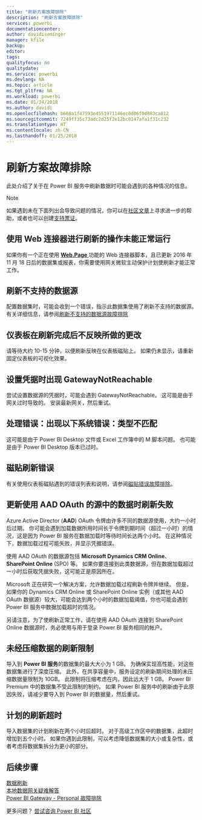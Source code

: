 ```yaml
---
title: "刷新方案故障排除"
description: "刷新方案故障排除"
services: powerbi
documentationcenter: 
author: davidiseminger
manager: kfile
backup: 
editor: 
tags: 
qualityfocus: no
qualitydate: 
ms.service: powerbi
ms.devlang: NA
ms.topic: article
ms.tgt_pltfrm: NA
ms.workload: powerbi
ms.date: 01/24/2018
ms.author: davidi
ms.openlocfilehash: b668a1f47593e4551971146ec0d06f0d883ca812
ms.sourcegitcommit: 7249ff35c73adc2d25f2e12bc0147afa1f31c232
ms.translationtype: HT
ms.contentlocale: zh-CN
ms.lasthandoff: 01/25/2018
---
```

# <a name="troubleshooting-refresh-scenarios"></a>刷新方案故障排除
此处介绍了关于在 Power BI 服务中刷新数据时可能会遇到的各种情况的信息。

> [!NOTE]
> 如果遇到未在下面列出会导致问题的情况，你可以在[社区文章](http://community.powerbi.com/)上寻求进一步的帮助，或者也可以创建[支持票证](https://powerbi.microsoft.com/support/)。
> 
> 

## <a name="refresh-using-web-connector-doesnt-work-properly"></a>使用 Web 连接器进行刷新的操作未能正常运行
如果你有一个正在使用 [ **Web.Page** ](https://msdn.microsoft.com/library/mt260924.aspx) 功能的 Web 连接器脚本，且已更新 2016 年 11 月 18 日后的数据集或报表，你需要使用网关微软主动保护计划使刷新才能正常工作。

## <a name="unsupported-data-source-for-refresh"></a>刷新不支持的数据源
配置数据集时，可能会收到一个错误，指示此数据集使用了刷新不支持的数据源。 有关详细信息，请参阅[刷新不支持的数据源故障排除](service-admin-troubleshoot-unsupported-data-source-for-refresh.md)

## <a name="dashboard-doesnt-reflect-changes-after-refresh"></a>仪表板在刷新完成后不反映所做的更改
请等待大约 10-15 分钟，以便刷新反映在仪表板磁贴上。  如果仍未显示，请重新固定仪表板的可视化效果。

## <a name="gatewaynotreachable-when-setting-credentials"></a>设置凭据时出现 GatewayNotReachable
尝试设置数据源的凭据时，可能会遇到 GatewayNotReachable。 这可能是由于网关过时导致的。  安装最新网关，然后重试。

## <a name="processing-error-the-following-system-error-occurred-type-mismatch"></a>处理错误：出现以下系统错误：类型不匹配
这可能是由于 Power BI Desktop 文件或 Excel 工作簿中的 M 脚本问题。  也可能是由于 Power BI Desktop 版本已过时。

## <a name="tile-refresh-errors"></a>磁贴刷新错误
有关使用仪表板磁贴遇到的错误列表和说明，请参阅[磁贴错误故障排除](refresh-troubleshooting-tile-errors.md)。

## <a name="refresh-fails-when-updating-data-from-sources-that-use-aad-oauth"></a>更新使用 AAD OAuth 的源中的数据时刷新失败
Azure Active Director (**AAD**) OAuth 令牌由许多不同的数据源使用，大约一小时后过期。 你可能会遇到加载数据所用时间长于令牌到期时间（超过一小时）的情况，这是因为 Power BI 服务在数据加载时等待时间长达两个小时。 在这种情况下，数据加载过程可能失败，并显示凭据错误。

使用 AAD OAuth 的数据源包括 **Microsoft Dynamics CRM Online**、**SharePoint Online** (SPO) 等。 如果你要连接到此类数据源，但在数据加载超过一小时后获取凭据失败，这可能正是原因所在。

Microsoft 正在研究一个解决方案，允许数据加载过程刷新令牌并继续。 但是，如果你的 Dynamics CRM Online 或 SharePoint Online 实例（或其他 AAD OAuth 数据源）较大，可能会达到两个小时的数据加载阈值，你也可能会遇到 Power BI 服务中数据加载超时的情况。

另请注意，为了使刷新正常工作，请在使用 AAD OAuth 连接到 SharePoint Online 数据源时，务必使用与用于登录 Power BI 服务相同的帐户。

## <a name="uncompressed-data-limits-for-refresh"></a>未经压缩数据的刷新限制
导入到 **Power BI 服务**的数据集的最大大小为 1 GB。 为确保实现高性能，对这些数据集进行了深度压缩。 此外，在共享容量中，服务设定的刷新期间处理的未压缩数据量限制为 10GB。 此限制将压缩考虑在内，因此远大于 1 GB。 Power BI Premium 中的数据集不受此限制的制约。 如果 Power BI 服务中的刷新由于此原因失败，请减少要导入到 Power BI 的数据量，然后重试。

## <a name="scheduled-refresh-timeout"></a>计划的刷新超时
导入数据集的计划刷新在两个小时后超时。 对于高级工作区中的数据集，此超时增加到五个小时。 如果你遇到此限制，可以考虑降低数据集的大小或复杂性，或者考虑将数据集拆分为更小的部分。

## <a name="next-steps"></a>后续步骤
[数据刷新](refresh-data.md)  
[本地数据网关疑难解答](service-gateway-onprem-tshoot.md)  
[Power BI Gateway - Personal 故障排除](service-admin-troubleshooting-power-bi-personal-gateway.md)  

更多问题？ [尝试咨询 Power BI 社区](http://community.powerbi.com/)


